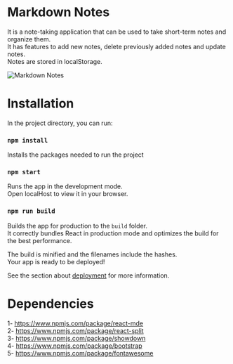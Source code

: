 # Markdown Notes
It is a note-taking application that can be used to take short-term notes and organize them.  
It has features to add new notes, delete previously added notes and update notes.  
Notes are stored in localStorage.

![Markdown Notes](https://github.com/alpyurtseven/markdown-notes-react/image.gif?raw=true)


# Installation
In the project directory, you can run:

### `npm install`
Installs the packages needed to run the project

### `npm start`

Runs the app in the development mode.\
Open localHost to view it in your browser.

### `npm run build`

Builds the app for production to the `build` folder.\
It correctly bundles React in production mode and optimizes the build for the best performance.

The build is minified and the filenames include the hashes.\
Your app is ready to be deployed!

See the section about [deployment](https://facebook.github.io/create-react-app/docs/deployment) for more information.

# Dependencies  
1- https://www.npmjs.com/package/react-mde  
2- https://www.npmjs.com/package/react-split  
3- https://www.npmjs.com/package/showdown  
4- https://www.npmjs.com/package/bootstrap  
5- https://www.npmjs.com/package/fontawesome    





